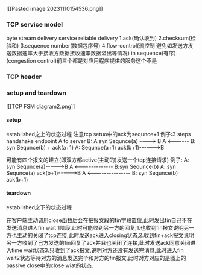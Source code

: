 

![[Pasted image 20231110154536.png]]
### TCP service model

byte stream delivery service
reliable delivery
    1.ack(确认收到)
    2.checksum(检验和)
    3.sequence number(数据包序号)
    4.flow-control(流控制 避免如发送方发送数据速率大于接收方数据接收速率数据溢出等情况)
in sequence(有序)
(congestion control)前三个都是对应用程序提供的服务这个不是



### TCP header







### setup and teardown
![[TCP FSM diagram2.png]]
#### setup
established之上的状态过程
注意tcp setuo中的ack为sequnce+1
例子:3 steps handshake
endpoint A to server B:
A:syn Sequnce(a)  ---->   B
A   <------ B: syn Sequnce(b) + ack(a+1)
A:  Sequnce(a+1) ack(b+1)------>B

可能有四个报文的建立(即双方都active(主动的)发送一个tcp连接请求)
例子:
A: syn Sequnce(a)----->B
A  <------------- B:syn Sequnce(b)
A: syn Sequnce(a) ack(b+1)----->B
A <--------------- B: syn Sequnce(b) ack(b+1)


#### teardown
established之下的状态过程

在客户端主动调用close函数后会在把报文段的fin字段置位,此时发出fin自己不在发送消息进入fin wait 1阶段,此时可能收到另一方的回复;1.也收到fin报文说明另一方也主动的关闭了tcp连接,此时发送ack进入closing状态,2.收到fin+ack报文说明另一方收到了己方发送的fin回复了ack并且也关闭了连接,此时发送ack同意关闭进入time wait状态3.只收到了ack报文,说明对方还没有发送完消息,此时进入fin wait2状态等待对方的消息发送完毕和对方的fin报文,此时对方对应的是图上的passive close中的close wiat的状态.
